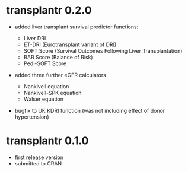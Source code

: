 # transplantr 0.2.0

* added liver transplant survival predictor functions:
  - Liver DRI
  - ET-DRI (Eurotransplant variant of DRI)
  - SOFT Score (Survival Outcomes Following Liver Transplantation)
  - BAR Score (Balance of Risk)
  - Pedi-SOFT Score
  
* added three further eGFR calculators
  - Nankivell equation
  - Nankivell-SPK equation
  - Walser equation
  
* bugfix to UK KDRI function (was not including effect of donor hypertension)

# transplantr 0.1.0

* first release version
* submitted to CRAN

